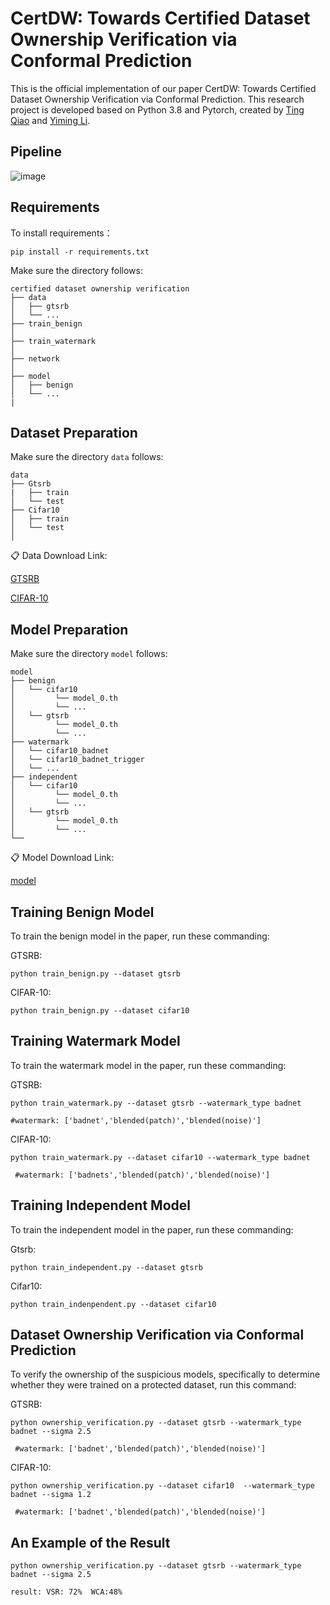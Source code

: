CertDW: Towards Certified Dataset Ownership Verification via Conformal Prediction
=
This is the official implementation of our paper CertDW: Towards Certified Dataset Ownership Verification via Conformal Prediction. This research project is developed based on Python 3.8 and Pytorch, created by [Ting Qiao](https://github.com/NcepuQiaoTing) and [Yiming Li](https://liyiming.tech/).


Pipeline
-
![image](https://github.com/user-attachments/assets/977d204b-1103-401a-a5ca-dc0a3d25fb9f)


Requirements
-
To install requirements：

```
pip install -r requirements.txt
```

Make sure the directory follows:

```
certified dataset ownership verification
├── data
│   ├── gtsrb
│   └── ...
├── train_benign
│   
├── train_watermark
│   
├── network
│   
├── model
│   ├── benign
│   └── ...
|
```
Dataset Preparation
-
Make sure the directory `data` follows:

```
data
├── Gtsrb
|   ├── train
│   └── test
├── Cifar10  
│   ├── train
│   └── test
│ 
```
📋 Data Download Link:

[GTSRB](https://benchmark.ini.rub.de/gtsrb_dataset.html)

[CIFAR-10](https://www.cs.toronto.edu/~kriz/cifar.html)

Model Preparation
-
Make sure the directory `model` follows:

```
model
├── benign
│   └── cifar10
│         └── model_0.th
│         └── ...
│   └── gtsrb
│         └── model_0.th
│         └── ...
├── watermark
│   └── cifar10_badnet
│   └── cifar10_badnet_trigger
│   └── ...
├── independent
│   └── cifar10
│         └── model_0.th
│         └── ...
│   └── gtsrb
│         └── model_0.th
│         └── ...
└── 
```
📋 Model Download Link:

[model](https://www.dropbox.com/scl/fo/99oam1dhhoc4vf9iqwu1z/AHloDwtU10m482wmdGUrsqI?rlkey=d7ls55lpddgu2mxdhxdyhyp15&st=xmbt7lcj&dl=0)

Training Benign Model
-
To train the benign model in the paper, run these commanding:

GTSRB:

```
python train_benign.py --dataset gtsrb
```

CIFAR-10:

```
python train_benign.py --dataset cifar10
```


Training Watermark Model
-
To train the watermark model in the paper, run these commanding:

GTSRB:

```
python train_watermark.py --dataset gtsrb --watermark_type badnet

#watermark: ['badnet','blended(patch)','blended(noise)']
```

CIFAR-10:

```
python train_watermark.py --dataset cifar10 --watermark_type badnet

 #watermark: ['badnets','blended(patch)','blended(noise)']
```

Training Independent Model
-
To train the independent model in the paper, run these commanding:

Gtsrb:

```
python train_independent.py --dataset gtsrb
```

Cifar10:

```
python train_indenpendent.py --dataset cifar10
```

Dataset Ownership Verification via Conformal Prediction
-
To verify the ownership of the suspicious models, specifically to determine whether they were trained on a protected dataset, run this command:

GTSRB:

```
python ownership_verification.py --dataset gtsrb --watermark_type badnet --sigma 2.5

 #watermark: ['badnet','blended(patch)','blended(noise)']
```


CIFAR-10:

```
python ownership_verification.py --dataset cifar10  --watermark_type badnet --sigma 1.2

 #watermark: ['badnet','blended(patch)','blended(noise)']
```

An Example of the Result
-
```
python ownership_verification.py --dataset gtsrb --watermark_type badnet --sigma 2.5

result: VSR: 72%  WCA:48%
```

